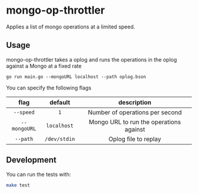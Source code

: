 # mongo-op-throttler
Applies a list of mongo operations at a limited speed. 

## Usage
mongo-op-throttler takes a oplog and runs the operations in the oplog against a Mongo at a fixed rate
```
go run main.go --mongoURL localhost --path oplog.bson
```

You can specify the following flags

flag          | default      | description
:-----------: | :----------: | :---------:
`--speed`     | `1`          | Number of operations per second
`--mongoURL`  | `localhost`  | Mongo URL to run the operations against
`--path`      | `/dev/stdin` | Oplog file to replay


## Development
You can run the tests with:
```bash
make test
```
